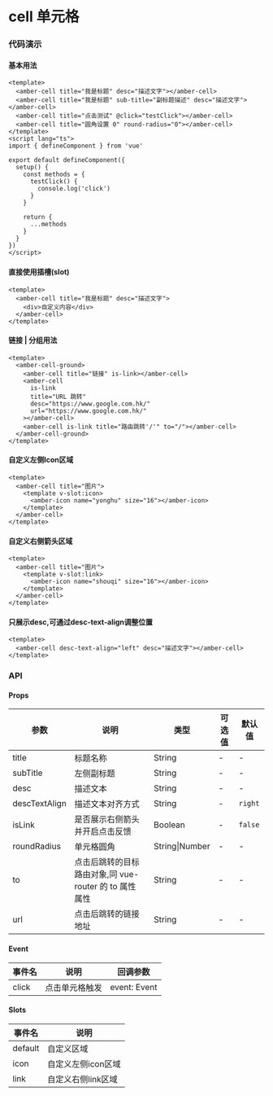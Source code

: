 # cell 单元格

<h3 class="default">代码演示</h3>

#### 基本用法
```vue
<template>
  <amber-cell title="我是标题" desc="描述文字"></amber-cell>
  <amber-cell title="我是标题" sub-title="副标题描述" desc="描述文字"></amber-cell>
  <amber-cell title="点击测试" @click="testClick"></amber-cell>
  <amber-cell title="圆角设置 0" round-radius="0"></amber-cell>
</template>
<script lang="ts">
import { defineComponent } from 'vue'

export default defineComponent({
  setup() {
    const methods = {
      testClick() {
        console.log('click')
      }
    }

    return {
      ...methods
    }
  }
})
</script>
```

#### 直接使用插槽(slot)

```vue
<template>
  <amber-cell title="我是标题" desc="描述文字">
    <div>自定义内容</div>
  </amber-cell>
</template>
```

#### 链接 | 分组用法
```vue
<template>
  <amber-cell-ground>
    <amber-cell title="链接" is-link></amber-cell>
    <amber-cell
      is-link
      title="URL 跳转"
      desc="https://www.google.com.hk/"
      url="https://www.google.com.hk/"
    ></amber-cell>
    <amber-cell is-link title="路由跳转'/'" to="/"></amber-cell>
  </amber-cell-ground>
</template>
```

#### 自定义左侧Icon区域
```vue
<template>
  <amber-cell title="图片">
    <template v-slot:icon>
      <amber-icon name="yonghu" size="16"></amber-icon>
    </template>
  </amber-cell>
</template>
```

#### 自定义右侧箭头区域
```vue
<template>
  <amber-cell title="图片">
    <template v-slot:link>
      <amber-icon name="shouqi" size="16"></amber-icon>
    </template>
  </amber-cell>
</template>
```

#### 只展示desc,可通过desc-text-align调整位置
```vue
<template>
  <amber-cell desc-text-align="left" desc="描述文字"></amber-cell>
</template>
```

<h3 class="default">API</h3>

#### Props

| 参数 | 说明 | 类型 | 可选值 | 默认值 |
| --- | ---  | --- |  ---    | --- |
| title | 标题名称 | String | - | - |
| subTitle | 左侧副标题 | String | - | - |
| desc | 描述文本 | String | - | - |
| descTextAlign | 描述文本对齐方式 | String | - | `right` |
| isLink | 是否展示右侧箭头并开启点击反馈 | Boolean | - | `false` |
| roundRadius | 单元格圆角 | String\|Number | - | - |
| to | 点击后跳转的目标路由对象,同 vue-router 的 to 属性 属性 | String | - | - |
| url | 点击后跳转的链接地址 | String | - | - |

#### Event

| 事件名 | 说明 | 回调参数 |
| --- | ---  | --- |
| click | 点击单元格触发 | event: Event |

#### Slots
| 事件名 | 说明 |
| --- | ---  |
| default | 自定义区域 |
| icon | 自定义左侧icon区域 |
| link | 自定义右侧link区域 |
